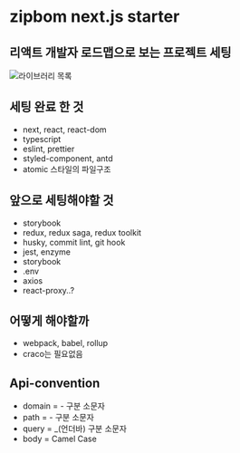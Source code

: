 # zipbom next.js starter

  ## 리액트 개발자 로드맵으로 보는 프로젝트 세팅
  ![라이브러리 목록](https://user-images.githubusercontent.com/50619560/139401702-55d090a8-33bd-4269-a639-7370a4c7a01c.png)

  ## 세팅 완료 한 것
  - next, react, react-dom
  - typescript
  - eslint, prettier
  - styled-component, antd
  - atomic 스타일의 파일구조

  ## 앞으로 세팅해야할 것
  - storybook
  - redux, redux saga, redux toolkit
  - husky, commit lint, git hook
  - jest, enzyme
  - storybook
  - .env
  - axios
  - react-proxy..?

 ## 어떻게 해야할까
  - webpack, babel, rollup
  - craco는 필요없음

 ## Api-convention
  - domain = - 구분 소문자
  - path = - 구분 소문자
  - query = _(언더바) 구분 소문자 
  - body = Camel Case